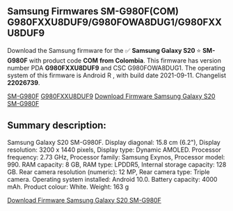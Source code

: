 <h2>Samsung Firmwares SM-G980F(COM) G980FXXU8DUF9/G980FOWA8DUG1/G980FXXU8DUF9</h2>
Download the Samsung firmware for the ✅ <strong>Samsung Galaxy S20 </strong> ⭐ <strong>SM-G980F</strong> with product code <strong>COM</strong> <strong> from Colombia</strong>. This firmware has version number PDA <strong>G980FXXU8DUF9</strong> and CSC G980FOWA8DUG1. The operating system of this firmware is Android R , with build date 2021-09-11. Changelist <strong>22026739</strong>.


[SM-G980F](https://samfirm.shop/samsung/model/SM-G980F)
[G980FXXU8DUF9](https://samfirm.shop/samsung/pda/G980FXXU8DUF9)
[Download Firmware Samsung Galaxy S20 SM-G980F](https://samfirm.shop/samsung/firmware/455697)
<h2>Summary description:</h2>
<p>Samsung Galaxy S20 SM-G980F. Display diagonal: 15.8 cm (6.2"), Display resolution: 3200 x 1440 pixels, Display type: Dynamic AMOLED. Processor frequency: 2.73 GHz, Processor family: Samsung Exynos, Processor model: 990. RAM capacity: 8 GB, RAM type: LPDDR5, Internal storage capacity: 128 GB. Rear camera resolution (numeric): 12 MP, Rear camera type: Triple camera. Operating system installed: Android 10.0. Battery capacity: 4000 mAh. Product colour: White. Weight: 163 g</p>


[Download Firmware Samsung Galaxy S20 SM-G980F](https://samfirm.shop/samsung/firmware/455697)
